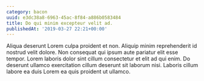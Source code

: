 ```yaml
---
category: bacon
uuid: e3dc38a8-6963-45ac-8f84-a886b0583484
title: Do qui minim excepteur velit ad.
publishedAt: '2019-03-27 22:21+00:00'
---
```


Aliqua deserunt Lorem culpa proident et non. Aliquip minim reprehenderit id nostrud velit dolore. Non consequat qui ipsum aute pariatur elit esse tempor. Lorem laboris dolor sint cillum consectetur et elit ad qui enim. Do deserunt ullamco exercitation cillum deserunt sit laborum nisi. Laboris cillum labore ea duis Lorem ea quis proident ut ullamco.
